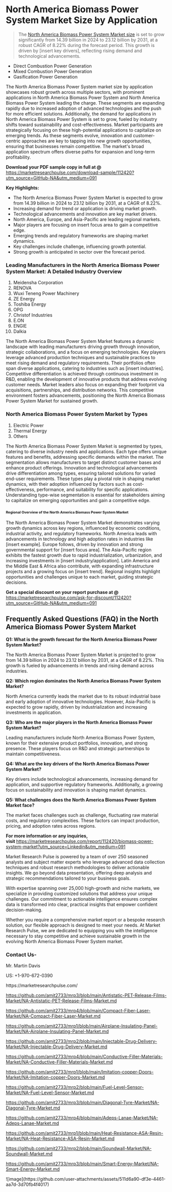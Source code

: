 <h1>North America Biomass Power System Market&nbsp;Size by Application</h1><blockquote><p>The <a href="https://marketresearchpulse.com/download-sample/112420?utm_source=GitHub-NA&amp;utm_medium=091">North America Biomass Power System Market size</a> is set to grow significantly from 14.39 billion in 2024 to 23.12 billion by 2031, at a robust CAGR of 8.22% during the forecast period. This growth is driven by [insert key drivers], reflecting rising demand and technological advancements.</p></blockquote><ul><li>Direct Combustion Power Generation<li> Mixed Combustion Power Generation<li> Gasification Power Generation</li></ul><p>The North America Biomass Power System market size by application showcases robust growth across multiple sectors, with prominent applications in North America Biomass Power System and North America Biomass Power System leading the charge. These segments are expanding rapidly due to increased adoption of advanced technologies and the push for more efficient solutions. Additionally, the demand for applications in North America Biomass Power System is set to grow, fueled by industry shifts toward sustainability and cost-effectiveness. Market participants are strategically focusing on these high-potential applications to capitalize on emerging trends. As these segments evolve, innovation and customer-centric approaches are key to tapping into new growth opportunities, ensuring that businesses remain competitive. The market's broad application spectrum offers diverse paths for expansion and long-term profitability.</p><p><strong>Download your PDF sample copy in full at @ </strong><a href="https://marketresearchpulse.com/download-sample/112420?utm_source=GitHub-NA&amp;utm_medium=091">https://marketresearchpulse.com/download-sample/112420?utm_source=GitHub-NA&amp;utm_medium=091</a></p><p><strong>Key Highlights: </strong></p><ul><li>The North America Biomass Power System Market is expected to grow from 14.39 billion in 2024 to 23.12 billion by 2031, at a CAGR of 8.22%.</li><li>Increasing demand for trend or application is driving market growth.</li><li>Technological advancements and innovation are key market drivers.</li><li>North America, Europe, and Asia-Pacific are leading regional markets.</li><li>Major players are focusing on insert focus area to gain a competitive edge.</li><li>Emerging trends and regulatory frameworks are shaping market dynamics.</li><li>Key challenges include challenge, influencing growth potential.</li><li>Strong growth is anticipated in sector over the forecast period.</li></ul><h3>Leading Manufacturers in the North America Biomass Power System Market: A Detailed Industry Overview</h3><ol><li>Meidensha Corporation</li><li>RENOVA</li><li>Wuxi Teneng Power Machinery</li><li>ZE Energy</li><li>Toshiba Energy</li><li>OPG</li><li>Christof Industries</li><li>E.ON</li><li>ENGIE</li><li>Dalkia</li></ol><div class="flex max-w-full flex-col flex-grow"><div class="min-h-8 text-message flex w-full flex-col items-end gap-2 whitespace-normal break-words [.text-message+&amp;]:mt-5" dir="auto" data-message-author-role="assistant" data-message-id="fd8432e4-4910-450d-b182-61b7bfb0a01f" data-message-model-slug="gpt-4o"><div class="flex w-full flex-col gap-1 empty:hidden first:pt-[3px]"><div class="markdown prose w-full break-words dark:prose-invert light"><p>The North America Biomass Power System Market features a dynamic landscape with leading manufacturers driving growth through innovation, strategic collaborations, and a focus on emerging technologies. Key players leverage advanced production techniques and sustainable practices to meet rising demand and regulatory requirements. Their portfolios often span diverse applications, catering to industries such as [insert industries]. Competitive differentiation is achieved through continuous investment in R&amp;D, enabling the development of innovative products that address evolving customer needs. Market leaders also focus on expanding their footprint via acquisitions, partnerships, and distribution networks. This competitive environment fosters advancements, positioning the North America Biomass Power System Market for sustained growth.</p></div></div></div></div><h3>North America Biomass Power System Market by Types</h3><ol><li>Electric Power<li> Thermal Energy<li> Others</li></ol><div class="flex max-w-full flex-col flex-grow"><div class="min-h-8 text-message flex w-full flex-col items-end gap-2 whitespace-normal break-words [.text-message+&amp;]:mt-5" dir="auto" data-message-author-role="assistant" data-message-id="084470be-0bb7-4664-bddf-5156b4f41249" data-message-model-slug="gpt-4o-mini"><div class="flex w-full flex-col gap-1 empty:hidden first:pt-[3px]"><div class="markdown prose w-full break-words dark:prose-invert light"><p>The North America Biomass Power System Market is segmented by types, catering to diverse industry needs and applications. Each type offers unique features and benefits, addressing specific demands within the market. The segmentation allows manufacturers to target distinct customer bases and enhance product offerings. Innovation and technological advancements drive differentiation among types, ensuring tailored solutions for varied end-user requirements. These types play a pivotal role in shaping market dynamics, with their adoption influenced by factors such as cost-effectiveness, performance, and suitability for specific applications. Understanding type-wise segmentation is essential for stakeholders aiming to capitalize on emerging opportunities and gain a competitive edge.</p></div></div></div></div><h3><span style="font-size: 11px;">Regional Overview of the North America Biomass Power System Market</span></h3><div class="flex max-w-full flex-col flex-grow"><div class="min-h-8 text-message flex w-full flex-col items-end gap-2 whitespace-normal break-words [.text-message+&amp;]:mt-5" dir="auto" data-message-author-role="assistant" data-message-id="e9038762-ce64-4e30-91c9-9bd413514231" data-message-model-slug="gpt-4o-mini"><div class="flex w-full flex-col gap-1 empty:hidden first:pt-[3px]"><div class="markdown prose w-full break-words dark:prose-invert light"><p>The North America Biomass Power System Market demonstrates varying growth dynamics across key regions, influenced by economic conditions, industrial activity, and regulatory frameworks. North America leads with advancements in technology and high adoption rates in industries like [insert example]. Europe follows, driven by innovation and strong governmental support for [insert focus area]. The Asia-Pacific region exhibits the fastest growth due to rapid industrialization, urbanization, and increasing investments in [insert industry/application]. Latin America and the Middle East &amp; Africa also contribute, with expanding infrastructure projects and a growing focus on [insert trend]. Regional insights highlight opportunities and challenges unique to each market, guiding strategic decisions.</p></div></div></div></div><p><strong>Get a special discount on your report purchase at @ </strong><a href="https://marketresearchpulse.com/ask-for-discount/112420?utm_source=GitHub-NA&amp;utm_medium=091">https://marketresearchpulse.com/ask-for-discount/112420?utm_source=GitHub-NA&amp;utm_medium=091</a></p><h2>Frequently Asked Questions (FAQ) in the North America Biomass Power System Market</h2><p><strong>Q1: What is the growth forecast for the North America Biomass Power System Market?</strong></p><p>The North America Biomass Power System Market is projected to grow from 14.39 billion in 2024 to 23.12 billion by 2031, at a CAGR of 8.22%. This growth is fueled by advancements in trends and rising demand across industries.</p><p><strong>Q2: Which region dominates the North America Biomass Power System Market?</strong></p><p>North America currently leads the market due to its robust industrial base and early adoption of innovative technologies. However, Asia-Pacific is expected to grow rapidly, driven by industrialization and increasing investments in application.</p><p><strong>Q3: Who are the major players in the North America Biomass Power System Market?</strong></p><p>Leading manufacturers include North America Biomass Power System, known for their extensive product portfolios, innovation, and strong presence. These players focus on R&amp;D and strategic partnerships to maintain competitiveness.</p><p><strong>Q4: What are the key drivers of the North America Biomass Power System Market?</strong></p><p>Key drivers include technological advancements, increasing demand for application, and supportive regulatory frameworks. Additionally, a growing focus on sustainability and innovation is shaping market dynamics.</p><p><strong>Q5: What challenges does the North America Biomass Power System Market face?</strong></p><p>The market faces challenges such as challenge, fluctuating raw material costs, and regulatory complexities. These factors can impact production, pricing, and adoption rates across regions.</p><p><strong>For more information or any inquiries, visit&nbsp;</strong><a href="https://marketresearchpulse.com/report/112420/biomass-power-system-market?utm_source=Linkedin&utm_medium=091">https://marketresearchpulse.com/report/112420/biomass-power-system-market?utm_source=Linkedin&utm_medium=091</a></p><p>Market Research Pulse is powered by a team of over 250 seasoned analysts and subject matter experts who leverage advanced data collection techniques and robust research methodologies to deliver actionable insights. We go beyond data presentation, offering deep analysis and strategic recommendations tailored to your business goals.</p><p>With expertise spanning over 25,000 high-growth and niche markets, we specialize in providing customized solutions that address your unique challenges. Our commitment to actionable intelligence ensures complex data is transformed into clear, practical insights that empower confident decision-making.</p><p>Whether you require a comprehensive market report or a bespoke research solution, our flexible approach is designed to meet your needs. At Market Research Pulse, we are dedicated to equipping you with the intelligence necessary to stay competitive and achieve sustainable growth in the evolving North America Biomass Power System market.</p><h3><strong>Contact Us-</strong></h3><p>Mr. Martin Davis</p><p>US: +1-970-672-0390</p><p>https://marketresearchpulse.com/</p><p><a href="https://github.com/amit2733/mrp3/blob/main/Antistatic-PET-Release-Films-Market/NA-Antistatic-PET-Release-Films-Market.md">https://github.com/amit2733/mrp3/blob/main/Antistatic-PET-Release-Films-Market/NA-Antistatic-PET-Release-Films-Market.md</a></p><p><a href="https://github.com/amit2733/mrp4/blob/main/Compact-Fiber-Laser-Market/NA-Compact-Fiber-Laser-Market.md">https://github.com/amit2733/mrp4/blob/main/Compact-Fiber-Laser-Market/NA-Compact-Fiber-Laser-Market.md</a></p><p><a href="https://github.com/amit2733/mrp1/blob/main/Airplane-Insulating-Panel-Market/NA-Airplane-Insulating-Panel-Market.md">https://github.com/amit2733/mrp1/blob/main/Airplane-Insulating-Panel-Market/NA-Airplane-Insulating-Panel-Market.md</a></p><p><a href="https://github.com/amit2733/mrp2/blob/main/Injectable-Drug-Delivery-Market/NA-Injectable-Drug-Delivery-Market.md">https://github.com/amit2733/mrp2/blob/main/Injectable-Drug-Delivery-Market/NA-Injectable-Drug-Delivery-Market.md</a></p><p><a href="https://github.com/amit2733/mrp4/blob/main/Conductive-Filler-Materials-Market/NA-Conductive-Filler-Materials-Market.md">https://github.com/amit2733/mrp4/blob/main/Conductive-Filler-Materials-Market/NA-Conductive-Filler-Materials-Market.md</a></p><p><a href="https://github.com/amit2733/mrp1/blob/main/Imitation-copper-Doors-Market/NA-Imitation-copper-Doors-Market.md">https://github.com/amit2733/mrp1/blob/main/Imitation-copper-Doors-Market/NA-Imitation-copper-Doors-Market.md</a></p><p><a href="https://github.com/amit2733/mrp2/blob/main/Fuel-Level-Sensor-Market/NA-Fuel-Level-Sensor-Market.md">https://github.com/amit2733/mrp2/blob/main/Fuel-Level-Sensor-Market/NA-Fuel-Level-Sensor-Market.md</a></p><p><a href="https://github.com/amit2733/mrp3/blob/main/Diagonal-Tyre-Market/NA-Diagonal-Tyre-Market.md">https://github.com/amit2733/mrp3/blob/main/Diagonal-Tyre-Market/NA-Diagonal-Tyre-Market.md</a></p><p><a href="https://github.com/amit2733/mrp4/blob/main/Adeps-Lanae-Market/NA-Adeps-Lanae-Market.md">https://github.com/amit2733/mrp4/blob/main/Adeps-Lanae-Market/NA-Adeps-Lanae-Market.md</a></p><p><a href="https://github.com/amit2733/mrp1/blob/main/Heat-Resistance-ASA-Resin-Market/NA-Heat-Resistance-ASA-Resin-Market.md">https://github.com/amit2733/mrp1/blob/main/Heat-Resistance-ASA-Resin-Market/NA-Heat-Resistance-ASA-Resin-Market.md</a></p><p><a href="https://github.com/amit2733/mrp2/blob/main/Soundwall-Market/NA-Soundwall-Market.md">https://github.com/amit2733/mrp2/blob/main/Soundwall-Market/NA-Soundwall-Market.md</a></p><p><a href="https://github.com/amit2733/mrp3/blob/main/Smart-Energy-Market/NA-Smart-Energy-Market.md">https://github.com/amit2733/mrp3/blob/main/Smart-Energy-Market/NA-Smart-Energy-Market.md</a></p>
![image](https://github.com/user-attachments/assets/511d6a90-df3e-4461-aa7d-3d70fb4f4017)
